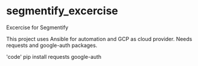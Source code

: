 # segmentify_excercise
Excercise for Segmentify


This project uses Ansible for automation and GCP as cloud provider. Needs requests and google-auth packages. 

'code'
pip install requests google-auth

